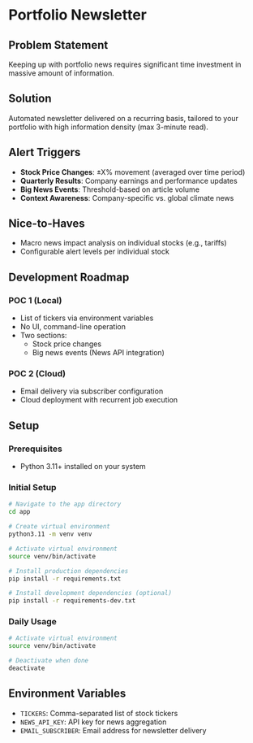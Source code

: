# Portfolio Newsletter

## Problem Statement
Keeping up with portfolio news requires significant time investment in massive amount of information.

## Solution
Automated newsletter delivered on a recurring basis, tailored to your portfolio with high information density (max 3-minute read).

## Alert Triggers
- **Stock Price Changes**: ±X% movement (averaged over time period)
- **Quarterly Results**: Company earnings and performance updates
- **Big News Events**: Threshold-based on article volume
- **Context Awareness**: Company-specific vs. global climate news

## Nice-to-Haves
- Macro news impact analysis on individual stocks (e.g., tariffs)
- Configurable alert levels per individual stock

## Development Roadmap

### POC 1 (Local)
- List of tickers via environment variables
- No UI, command-line operation
- Two sections:
  - Stock price changes
  - Big news events (News API integration)

### POC 2 (Cloud)
- Email delivery via subscriber configuration
- Cloud deployment with recurrent job execution


## Setup

### Prerequisites
- Python 3.11+ installed on your system

### Initial Setup
```bash
# Navigate to the app directory
cd app

# Create virtual environment
python3.11 -m venv venv

# Activate virtual environment
source venv/bin/activate

# Install production dependencies
pip install -r requirements.txt

# Install development dependencies (optional)
pip install -r requirements-dev.txt
```

### Daily Usage
```bash
# Activate virtual environment
source venv/bin/activate

# Deactivate when done
deactivate
```


## Environment Variables
- `TICKERS`: Comma-separated list of stock tickers
- `NEWS_API_KEY`: API key for news aggregation
- `EMAIL_SUBSCRIBER`: Email address for newsletter delivery 
